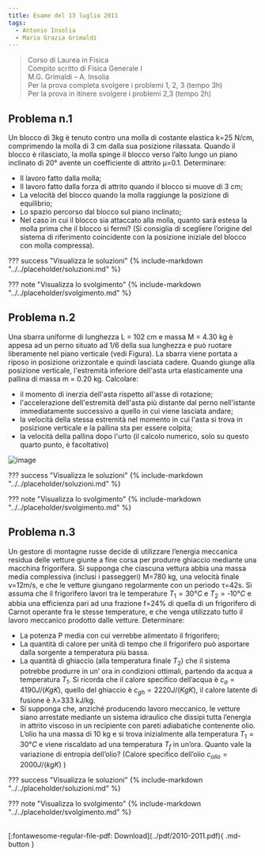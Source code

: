 ```yaml
---
title: Esame del 13 luglio 2011
tags:
  - Antonio Insolia
  - Maria Grazia Grimaldi
---
```


>Corso di Laurea in Fisica<br>
Compito scritto di Fisica Generale I<br>
M.G. Grimaldi – A. Insolia<br>
Per la prova completa svolgere i problemi 1, 2, 3 (tempo 3h)<br>
Per la prova in itinere svolgere i problemi 2,3 (tempo 2h)

## Problema n.1
Un blocco di 3kg è tenuto contro una molla di costante elastica k=25 N/cm, comprimendo la molla di 3 cm dalla sua posizione rilassata. Quando il blocco è rilasciato, la molla spinge il blocco verso l’alto lungo un piano inclinato di 20° avente un coefficiente di attrito μ=0.1. Determinare:

- Il lavoro fatto dalla molla;
- Il lavoro fatto dalla forza di attrito quando il blocco si muove di 3 cm;
- La velocità del blocco quando la molla raggiunge la posizione di equilibrio;
- Lo spazio percorso dal blocco sul piano inclinato;
- Nel caso in cui il blocco sia attaccato alla molla, quanto sarà estesa la molla prima che il blocco si fermi?  (Si consiglia di scegliere l’origine del sistema di riferimento coincidente con la posizione iniziale del blocco con molla compressa).

??? success "Visualizza le soluzioni"
    {% include-markdown "../../placeholder/soluzioni.md" %}

??? note "Visualizza lo svolgimento"
    {% include-markdown "../../placeholder/svolgimento.md" %}

## Problema n.2
Una sbarra uniforme di lunghezza L = 102 cm e massa M = 4.30 kg è appesa ad un perno situato ad 1/6 della sua lunghezza e può ruotare liberamente nel piano verticale (vedi Figura). La sbarra viene portata a riposo in posizione orizzontale e quindi lasciata cadere. Quando giunge alla posizione verticale, l'estremità inferiore dell'asta urta elasticamente una pallina di massa m = 0.20 kg. Calcolare:

- il momento di inerzia dell'asta rispetto all'asse di rotazione;
- l'accelerazione dell'estremità dell'asta più distante dal perno nell'istante immediatamente successivo a quello in cui viene lasciata andare;
- la velocità della stessa estremità nel momento in cui l'asta si trova in posizione verticale e la pallina sta per essere colpita;
- la velocità della pallina dopo l'urto (il calcolo numerico, solo su questo quarto punto, è facoltativo)

![image](https://user-images.githubusercontent.com/77018886/153299090-9a7cc403-8895-4c15-9e87-a50bf90a42f2.png)

??? success "Visualizza le soluzioni"
    {% include-markdown "../../placeholder/soluzioni.md" %}

??? note "Visualizza lo svolgimento"
    {% include-markdown "../../placeholder/svolgimento.md" %}

## Problema n.3
Un gestore di montagne russe decide di utilizzare l’energia meccanica residua delle vetture giunte a fine corsa per produrre ghiaccio mediante una macchina frigorifera. Si supponga che ciascuna vettura abbia una massa media complessiva (inclusi i passeggeri) M=780 kg, una velocità finale v=12m/s, e che le vetture giungano regolarmente con un periodo τ=42s. Si assuma che il frigorifero lavori tra le temperature $T_1 = 30°C$ e $T_2 = ‐10°C$ e abbia una efficienza pari ad una frazione f=24% di quella di un frigorifero di Carnot operante fra le stesse temperature, e che venga utilizzato tutto il lavoro meccanico prodotto dalle vetture. Determinare:

- La potenza P media con cui verrebbe alimentato il frigorifero;
- La quantità di calore per unità di tempo che il frigorifero può asportare dalla sorgente a temperatura più bassa.
- La quantità di ghiaccio (alla temperatura finale $T_2$) che il sistema potrebbe produrre in un’ ora in condizioni ottimali, partendo da acqua a temperatura $T_1$. Si ricorda che il calore specifico dell’acqua è $c_a=4190 J/(Kg K)$, quello del ghiaccio è $c_{gh}=2220 J/(Kg K)$, il calore latente di fusione è λ=333 kJ/kg.
- Si supponga che, anziché producendo lavoro meccanico, le vetture siano arrestate mediante un sistema idraulico che dissipi tutta l’energia in attrito viscoso in un recipiente con pareti adiabatiche contenente olio. L’olio ha una massa di 10 kg e si trova inizialmente alla temperatura $T_1 = 30°C$ e viene riscaldato ad una temperatura $T_f$ in un’ora. Quanto vale la variazione di entropia dell’olio? (Calore specifico dell’olio $c_{olio}=2000 J/(kg K)$ )

??? success "Visualizza le soluzioni"
    {% include-markdown "../../placeholder/soluzioni.md" %}

??? note "Visualizza lo svolgimento"
    {% include-markdown "../../placeholder/svolgimento.md" %}

<br>
[:fontawesome-regular-file-pdf: Download](../pdf/2010-2011.pdf){ .md-button }